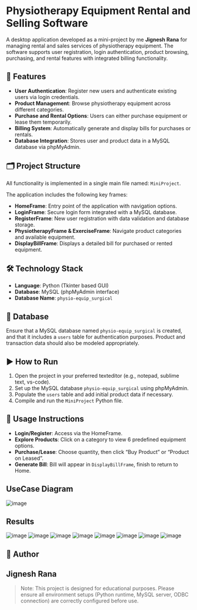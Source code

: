 # Physiotherapy Equipment Rental and Selling Software

A desktop application developed as a mini-project by me **Jignesh Rana** for managing rental and sales services of physiotherapy equipment. The software supports user registration, login authentication, product browsing, purchasing, and rental features with integrated billing functionality.

## 🧾 Features

- **User Authentication**: Register new users and authenticate existing users via login credentials.
- **Product Management**: Browse physiotherapy equipment across different categories.
- **Purchase and Rental Options**: Users can either purchase equipment or lease them temporarily.
- **Billing System**: Automatically generate and display bills for purchases or rentals.
- **Database Integration**: Stores user and product data in a MySQL database via phpMyAdmin.

## 🗂 Project Structure

All functionality is implemented in a single main file named: `MiniProject`.

The application includes the following key frames:
- **HomeFrame**: Entry point of the application with navigation options.
- **LoginFrame**: Secure login form integrated with a MySQL database.
- **RegisterFrame**: New user registration with data validation and database storage.
- **PhysiotherapyFrame & ExerciseFrame**: Navigate product categories and available equipment.
- **DisplayBillFrame**: Displays a detailed bill for purchased or rented equipment.

## 🛠 Technology Stack

- **Language**: Python (Tkinter based GUI)
- **Database**: MySQL (phpMyAdmin interface)
- **Database Name**: `physio-equip_surgical`

## 💾 Database

Ensure that a MySQL database named `physio-equip_surgical` is created, and that it includes a `users` table for authentication purposes. Product and transaction data should also be modeled appropriately.

## ▶ How to Run

1. Open the project in your preferred texteditor (e.g., notepad, sublime text, vs-code).
2. Set up the MySQL database `physio-equip_surgical` using phpMyAdmin.
3. Populate the `users` table and add initial product data if necessary.
4. Compile and run the `MiniProject` Python file.

## 📌 Usage Instructions

- **Login/Register**: Access via the HomeFrame.
- **Explore Products**: Click on a category to view 6 predefined equipment options.
- **Purchase/Lease**: Choose quantity, then click “Buy Product” or “Product on Leased”.
- **Generate Bill**: Bill will appear in `DisplayBillFrame`, finish to return to Home.

## UseCase Diagram
![image](https://github.com/user-attachments/assets/db97fb66-c13e-4567-9682-17def5f83289)

## Results
![image](https://github.com/user-attachments/assets/e455c7c4-4f86-4b5b-adf3-4a9654affe7b)
![image](https://github.com/user-attachments/assets/b4b6365a-b666-4185-a0a8-3f0591af342f)
![image](https://github.com/user-attachments/assets/14a43949-12a8-47ad-a58d-46cce5054725)
![image](https://github.com/user-attachments/assets/99350390-e609-401c-8cda-c8ce1c09a9da)
![image](https://github.com/user-attachments/assets/1c432f03-7783-421f-bd90-490f4b315817)
![image](https://github.com/user-attachments/assets/df7cf619-5fec-4647-a31a-ff32cfde81f4)
![image](https://github.com/user-attachments/assets/ae2bee2f-5545-459a-8c88-bbb5e39a5bab)
![image](https://github.com/user-attachments/assets/7d627dad-c525-4ef2-b8bb-bc0b7d87eaaf)


## 📧 Author

**Jignesh Rana**  
---

> Note: This project is designed for educational purposes. Please ensure all environment setups (Python runtime, MySQL server, ODBC connection) are correctly configured before use.
